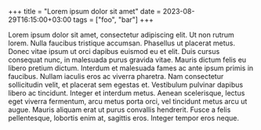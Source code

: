 +++
title = "Lorem ipsum dolor sit amet"
date = 2023-08-29T16:15:00+03:00
tags = ["foo", "bar"]
+++

Lorem ipsum dolor sit amet, consectetur adipiscing elit. Ut non rutrum lorem. Nulla faucibus tristique accumsan. Phasellus ut placerat metus. Donec vitae ipsum ut orci dapibus euismod eu et elit. Duis cursus consequat nunc, in malesuada purus gravida vitae. Mauris dictum felis eu libero pretium dictum. Interdum et malesuada fames ac ante ipsum primis in faucibus. Nullam iaculis eros ac viverra pharetra. Nam consectetur sollicitudin velit, et placerat sem egestas et. Vestibulum pulvinar dapibus libero ac tincidunt. Integer et interdum metus. Aenean scelerisque, lectus eget viverra fermentum, arcu metus porta orci, vel tincidunt metus arcu ut augue. Mauris aliquam erat ut purus convallis hendrerit. Fusce a felis pellentesque, lobortis enim at, sagittis eros. Integer tempor eros neque.
